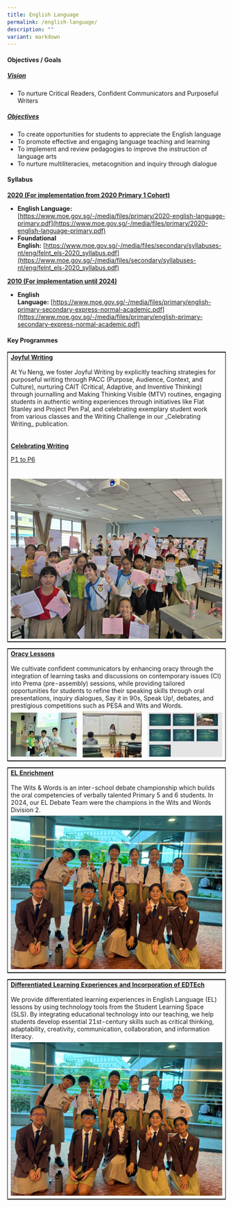 ```yaml
---
title: English Language
permalink: /english-language/
description: ""
variant: markdown
---
```

#### Objectives / Goals

<h5><u> Vision </u></h5>

*   To nurture Critical Readers, Confident Communicators and Purposeful Writers

<h5><u> Objectives </u></h5>

*   To create opportunities for students to appreciate the English language
*   To promote effective and engaging language teaching and learning
*   To implement and review pedagogies to improve the instruction of language arts
*   To nurture multiliteracies, metacognition and inquiry through dialogue

#### Syllabus

<b><u>2020 (For implementation from 2020 Primary 1 Cohort)</u></b>

* **English Language:** [https://www.moe.gov.sg/-/media/files/primary/2020-english-language-primary.pdf](https://www.moe.gov.sg/-/media/files/primary/2020-english-language-primary.pdf)
*   **Foundational English:**&nbsp;[https://www.moe.gov.sg/-/media/files/secondary/syllabuses-nt/eng/felnt_els-2020_syllabus.pdf](https://www.moe.gov.sg/-/media/files/secondary/syllabuses-nt/eng/felnt_els-2020_syllabus.pdf)

<b><u>2010 (For implementation until 2024)</u></b>

*   **English Language:**&nbsp;[https://www.moe.gov.sg/-/media/files/primary/english-primary-secondary-express-normal-academic.pdf](https://www.moe.gov.sg/-/media/files/primary/english-primary-secondary-express-normal-academic.pdf)


#### Key Programmes


<table style="border:1px solid black">
	<tbody><tr>
		<td colspan="3">
			<b><u>Joyful Writing</u></b><br>
			<br>
At Yu Neng, we foster Joyful Writing by explicitly teaching strategies for purposeful writing through PACC (Purpose, Audience, Context, and Culture), nurturing CAIT (Critical, Adaptive, and Inventive Thinking) through journalling and Making Thinking Visible (MTV) routines, engaging students in authentic writing experiences through initiatives like Flat Stanley and Project Pen Pal, and celebrating exemplary student work from various classes and the Writing Challenge in our _Celebrating Writing_ publication.
			<br><br><br>
			<b><u>Celebrating Writing</u></b><br>
			
<a href="https://drive.google.com/file/d/1YVkWh2t0l3uB7bnlI7Gru2TPj7NuyFWL/view?usp=sharing">P1 to P6</a><br>
						<br>
		</td>
	</tr>
	<tr>
		<td width="22%"><img src="/images/EL1.png"></td>
	</tr>
</tbody></table>

<table style="border:1px solid black">
	<tbody><tr>
		<td colspan="3">
			<b><u>Oracy Lessons </u></b><br>
			<br>
We cultivate confident communicators by enhancing oracy through the integration of learning tasks and discussions on contemporary issues (CI) into Prema (pre-assembly) sessions, while providing tailored opportunities for students to refine their speaking skills through oral presentations, inquiry dialogues, Say it in 90s, Speak Up!, debates, and prestigious competitions such as  PESA and Wits and Words.
		</td>
	</tr>
	<tr>
		<td width="33%"><img src="/images/Pupil-Oracy-Programme-1-300x199.jpg"></td>
		<td width="30%"><img src="/images/Pupil-Oracy-Programme-2-300x233.jpeg"></td>
		<td width="37%"><img src="/images/Pupil-Oracy-Programme-3-300x180.jpg"></td>
	</tr>
</tbody></table>

<table style="border:1px solid black">
	<tbody><tr>
		<td colspan="3">
			<b><u>EL Enrichment </u></b><br>
			<br>
The Wits &amp; Words is an inter-school debate championship which builds the oral competencies of verbally talented Primary 5 and 6 students. In 2024, our EL Debate Team were the champions in the Wits and Words Division 2.
		</td>
	</tr>
	<tr>
		<td width="33%"><img src="/images/EL2.png"></td>
	</tr>
</tbody></table>

<table style="border:1px solid black">
	<tbody><tr>
		<td colspan="3">
			<b><u>Differentiated Learning Experiences and Incorporation of EDTEch </u></b><br>
			<br>
We provide differentiated learning experiences in English Language (EL) lessons by using technology tools from the Student Learning Space (SLS). By integrating educational technology into our teaching, we help students develop essential 21st-century skills such as critical thinking, adaptability, creativity, communication, collaboration, and information literacy.
		</td>
	</tr>
	<tr>
		<td width="33%"><img src="/images/EL2.png"></td>
	</tr>
</tbody></table>